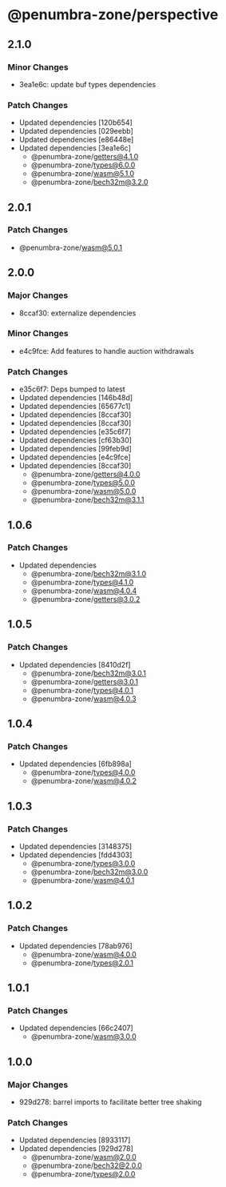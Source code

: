 # @penumbra-zone/perspective

## 2.1.0

### Minor Changes

- 3ea1e6c: update buf types dependencies

### Patch Changes

- Updated dependencies [120b654]
- Updated dependencies [029eebb]
- Updated dependencies [e86448e]
- Updated dependencies [3ea1e6c]
  - @penumbra-zone/getters@4.1.0
  - @penumbra-zone/types@6.0.0
  - @penumbra-zone/wasm@5.1.0
  - @penumbra-zone/bech32m@3.2.0

## 2.0.1

### Patch Changes

- @penumbra-zone/wasm@5.0.1

## 2.0.0

### Major Changes

- 8ccaf30: externalize dependencies

### Minor Changes

- e4c9fce: Add features to handle auction withdrawals

### Patch Changes

- e35c6f7: Deps bumped to latest
- Updated dependencies [146b48d]
- Updated dependencies [65677c1]
- Updated dependencies [8ccaf30]
- Updated dependencies [8ccaf30]
- Updated dependencies [e35c6f7]
- Updated dependencies [cf63b30]
- Updated dependencies [99feb9d]
- Updated dependencies [e4c9fce]
- Updated dependencies [8ccaf30]
  - @penumbra-zone/getters@4.0.0
  - @penumbra-zone/types@5.0.0
  - @penumbra-zone/wasm@5.0.0
  - @penumbra-zone/bech32m@3.1.1

## 1.0.6

### Patch Changes

- Updated dependencies
  - @penumbra-zone/bech32m@3.1.0
  - @penumbra-zone/types@4.1.0
  - @penumbra-zone/wasm@4.0.4
  - @penumbra-zone/getters@3.0.2

## 1.0.5

### Patch Changes

- Updated dependencies [8410d2f]
  - @penumbra-zone/bech32m@3.0.1
  - @penumbra-zone/getters@3.0.1
  - @penumbra-zone/types@4.0.1
  - @penumbra-zone/wasm@4.0.3

## 1.0.4

### Patch Changes

- Updated dependencies [6fb898a]
  - @penumbra-zone/types@4.0.0
  - @penumbra-zone/wasm@4.0.2

## 1.0.3

### Patch Changes

- Updated dependencies [3148375]
- Updated dependencies [fdd4303]
  - @penumbra-zone/types@3.0.0
  - @penumbra-zone/bech32m@3.0.0
  - @penumbra-zone/wasm@4.0.1

## 1.0.2

### Patch Changes

- Updated dependencies [78ab976]
  - @penumbra-zone/wasm@4.0.0
  - @penumbra-zone/types@2.0.1

## 1.0.1

### Patch Changes

- Updated dependencies [66c2407]
  - @penumbra-zone/wasm@3.0.0

## 1.0.0

### Major Changes

- 929d278: barrel imports to facilitate better tree shaking

### Patch Changes

- Updated dependencies [8933117]
- Updated dependencies [929d278]
  - @penumbra-zone/wasm@2.0.0
  - @penumbra-zone/bech32@2.0.0
  - @penumbra-zone/types@2.0.0
